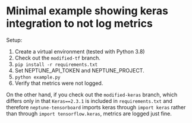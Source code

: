 # Minimal example showing keras integration to not log metrics

Setup:

1. Create a virtual environment (tested with Python 3.8)
1. Check out the `modified-tf` branch.
1. `pip install -r requirements.txt`
1. Set NEPTUNE_API_TOKEN and NEPTUNE_PROJECT.
1. `python example.py`
1. Verify that metrics were not logged.

On the other hand, if you check out the `modified-keras` branch, which differs
only in that `Keras==2.3.1` is included in `requirements.txt` and therefore
`neptune-tensorboard` imports keras through `import keras` rather than through
`import tensorflow.keras`, metrics are logged just fine.

